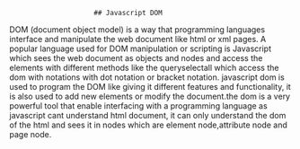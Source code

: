                          ## Javascript DOM  

DOM (document object model) is a way that programming languages interface and manipulate the web document like html or xml  pages. A popular language used for DOM manipulation or scripting is Javascript which sees the web document as objects and nodes and access the elements with different methods like the queryselectall which access the dom with notations with dot notation or bracket notation.
javascript dom is used to program the DOM like giving it different features and functionality, it is also used to add new elements or modify the document.the dom is a very powerful tool that enable interfacing with a programming language as javascript cant understand html document, it can only understand the dom of the html and sees it in nodes which are element node,attribute node and page node.